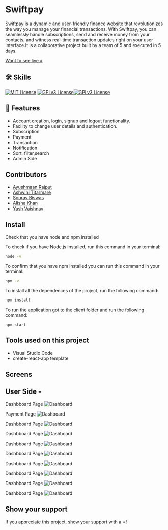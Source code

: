   # Swiftpay 
Swiftpay is a dynamic and user-friendly finance website that revolutionizes the way you manage your financial transactions. With Swiftpay, you can seamlessly handle subscriptions, send and receive money from your contacts, and witness real-time transaction updates right on your user interface.It is a collaborative project built by a team of 5 and executed in 5 days.


[Want to see live »](https://warlike-current-5989-gamma.vercel.app/)


## 🛠 Skills
[![MIT License](https://camo.githubusercontent.com/268ac512e333b69600eb9773a8f80b7a251f4d6149642a50a551d4798183d621/68747470733a2f2f696d672e736869656c64732e696f2f62616467652f52656163742d3230323332413f7374796c653d666f722d7468652d6261646765266c6f676f3d7265616374266c6f676f436f6c6f723d363144414642)](https://choosealicense.com/licenses/mit/) [![GPLv3 License](https://camo.githubusercontent.com/3a0f693cfa032ea4404e8e02d485599bd0d192282b921026e89d271aaa3d7565/68747470733a2f2f696d672e736869656c64732e696f2f62616467652f435353332d3135373242363f7374796c653d666f722d7468652d6261646765266c6f676f3d63737333266c6f676f436f6c6f723d7768697465)](https://opensource.org/licenses/)[![GPLv3 License](https://camo.githubusercontent.com/93c855ae825c1757f3426f05a05f4949d3b786c5b22d0edb53143a9e8f8499f6/68747470733a2f2f696d672e736869656c64732e696f2f62616467652f4a6176615363726970742d3332333333303f7374796c653d666f722d7468652d6261646765266c6f676f3d6a617661736372697074266c6f676f436f6c6f723d463744463145)](https://opensource.org/licenses/)


## 🚀 Features

- Account creation, login, signup and logout functionality.
- Facility to change user details and authentication.
- Subscription
- Payment
- Transaction
- Notification
- Sort, filter,search
- Admin Side


## Contributors
- [Ayushmaan Rajput](https://github.com/AyushmaanRajput)
- [Ashwini Titarmare](https://github.com/ashwini2704)
- [Sourav Biswas](https://github.com/souravsb66)
- [Alisha Khan](https://github.com/khanalisha)
- [Yash Vaishnav](https://github.com/yashuvaishnav)


## Install

Check that you have node and npm installed

To check if you have Node.js installed, run this command in your terminal:

```bash
node -v
```
To confirm that you have npm installed you can run this command in your terminal:

```bash
npm -v
```
To install all the dependences of the project, run the following command:
```bash
npm install
```
To run the application got to the client folder and run the following command:
```bash
npm start
```

## Tools used on this project
- Visual Studio Code
- create-react-app template

## Screens
## User Side -


Dashbboard Page
![Dashboard](./src/assets/screens/Dashboard.png)

Payment Page
![Dashboard](./src/assets/screens/Payment.png)

Dashbboard Page
![Dashboard](./src/assets/screens/Dashboard.png)

Dashbboard Page
![Dashboard](./src/assets/screens/Dashboard.png)

Dashbboard Page
![Dashboard](./src/assets/screens/Dashboard.png)

Dashbboard Page
![Dashboard](./src/assets/screens/Dashboard.png)

Dashbboard Page
![Dashboard](./src/assets/screens/Dashboard.png)

Dashbboard Page
![Dashboard](./src/assets/screens/Dashboard.png)

Dashbboard Page
![Dashboard](./src/assets/screens/Dashboard.png)

Dashbboard Page
![Dashboard](./src/assets/screens/Dashboard.png)

## Show your support

If you appreciate this project, show your support with a ⭐!


